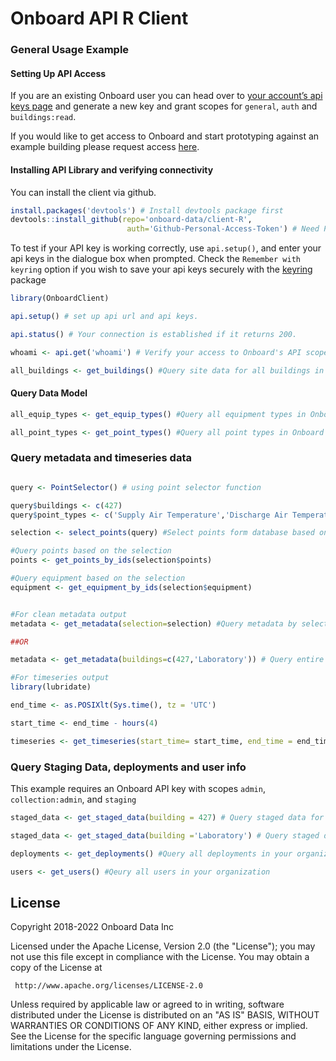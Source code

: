 # Onboard API R Client

### General Usage Example 

#### Setting Up API Access

If you are an existing Onboard user you can head over to [your account’s api keys page](https://portal.onboarddata.io/account?tab=api) and generate a new key and grant scopes for `general`, `auth` and `buildings:read`.

If you would like to get access to Onboard and start prototyping against an example building please request access [here](https://www.onboarddata.io/contact-us).

#### Installing API Library and verifying connectivity

You can install the client via github.

```R
install.packages('devtools') # Install devtools package first
devtools::install_github(repo='onboard-data/client-R',
                          auth='Github-Personal-Access-Token') # Need PAT since repo is currently private
```
To test if your API key is working correctly, use `api.setup()`, and enter your api keys in the dialogue box when prompted.
Check the `Remember with keyring` option if you wish to save your api keys securely with the [keyring](https://support.rstudio.com/hc/en-us/articles/360000969634) package  

```R
library(OnboardClient)

api.setup() # set up api url and api keys.

api.status() # Your connection is established if it returns 200.

whoami <- api.get('whoami') # Verify your access to Onboard's API scopes. Generates a list called whoami in R's Global Environment

all_buildings <- get_buildings() #Query site data for all buildings in your organization
```

#### Query Data Model

```R
all_equip_types <- get_equip_types() #Query all equipment types in Onboard's Data Model

all_point_types <- get_point_types() #Query all point types in Onboard's Data Model
```

### Query metadata and timeseries data
```R

query <- PointSelector() # using point selector function

query$buildings <- c(427) 
query$point_types <- c('Supply Air Temperature','Discharge Air Temperature')

selection <- select_points(query) #Select points form database based on your query

#Query points based on the selection
points <- get_points_by_ids(selection$points)

#Query equipment based on the selection
equipment <- get_equipment_by_ids(selection$equipment)


#For clean metadata output
metadata <- get_metadata(selection=selection) #Query metadata by selection list we got above

##OR

metadata <- get_metadata(buildings=c(427,'Laboratory')) # Query entire metadata for building id 427 and building name: Laboratory

#For timeseries output
library(lubridate)

end_time <- as.POSIXlt(Sys.time(), tz = 'UTC')

start_time <- end_time - hours(4)

timeseries <- get_timeseries(start_time= start_time, end_time = end_time, point_ids = selection$points) #Queries timeseries data for the selection list we got above

```

### Query Staging Data, deployments and user info

This example requires an Onboard API key with scopes `admin`, `collection:admin`, and `staging` 

```R
staged_data <- get_staged_data(building = 427) # Query staged data for building id 427

staged_data <- get_staged_data(building ='Laboratory') # Query staged data for building name: Laboratory

deployments <- get_deployments() #Query all deployments in your organization

users <- get_users() #Qeury all users in your organization

```

## License

 Copyright 2018-2022 Onboard Data Inc

 Licensed under the Apache License, Version 2.0 (the "License");
 you may not use this file except in compliance with the License.
 You may obtain a copy of the License at

     http://www.apache.org/licenses/LICENSE-2.0

 Unless required by applicable law or agreed to in writing, software
 distributed under the License is distributed on an "AS IS" BASIS,
 WITHOUT WARRANTIES OR CONDITIONS OF ANY KIND, either express or implied.
 See the License for the specific language governing permissions and
 limitations under the License.
